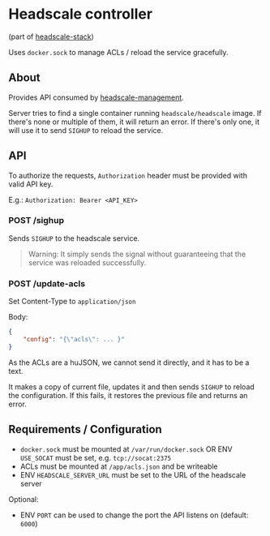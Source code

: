 # Headscale controller

(part of [headscale-stack](https://github.com/parallelo3301/headscale-stack))

Uses `docker.sock` to manage ACLs / reload the service gracefully.

## About

Provides API consumed by
[headscale-management](https://github.com/parallelo3301/headscale-management).

Server tries to find a single container running `headscale/headscale` image. If there's none or multiple of them, it will return an error.
If there's only one, it will use it to send `SIGHUP` to reload the service.

## API

To authorize the requests, `Authorization` header must be provided with valid
API key.

E.g.: `Authorization: Bearer <API_KEY>`

### POST /sighup

Sends `SIGHUP` to the headscale service.

> Warning: It simply sends the signal without guaranteeing that the service was
> reloaded successfully.

### POST /update-acls

Set Content-Type to `application/json`

Body:

```json
{
	"config": "{\"acls\": ... }"
}
```

As the ACLs are a huJSON, we cannot send it directly, and it has to be a text.

It makes a copy of current file, updates it and then sends `SIGHUP` to reload
the configuration. If this fails, it restores the previous file and returns an
error.

## Requirements / Configuration

- `docker.sock` must be mounted at `/var/run/docker.sock` OR ENV `USE_SOCAT` must be set, e.g. `tcp://socat:2375`
- ACLs must be mounted at `/app/acls.json` and be writeable
- ENV `HEADSCALE_SERVER_URL` must be set to the URL of the headscale server

Optional:

- ENV `PORT` can be used to change the port the API listens on (default: `6000`)
